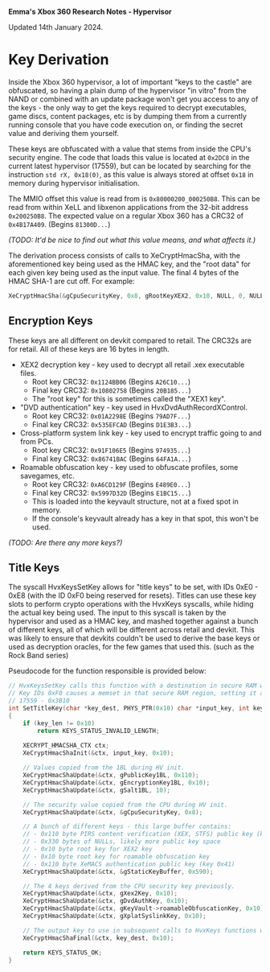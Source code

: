 **Emma's Xbox 360 Research Notes - Hypervisor**

Updated 14th January 2024.

# Key Derivation

Inside the Xbox 360 hypervisor, a lot of important "keys to the castle" are obfuscated,
so having a plain dump of the hypervisor "in vitro" from the NAND or combined with an
update package won't get you access to any of the keys - the only way to get the keys
required to decrypt executables, game discs, content packages, etc is by dumping them
from a currently running console that you have code execution on, or finding the secret
value and deriving them yourself.

These keys are obfuscated with a value that stems from inside the CPU's security engine.
The code that loads this value is located at `0x2DC8` in the current latest hypervisor
(17559), but can be located by searching for the instruction `std rX, 0x18(0)`, as this
value is always stored at offset `0x18` in memory during hypervisor initialisation.

The MMIO offset this value is read from is `0x80000200_000250B8`. This can be read from
within XeLL and libxenon applications from the 32-bit address `0x200250B8`. The expected
value on a regular Xbox 360 has a CRC32 of `0x4B17A409`. (Begins `81300D...`)

*(TODO: It'd be nice to find out what this value means, and what affects it.)*

The derivation process consists of calls to XeCryptHmacSha, with the aforementioned key 
being used as the HMAC key, and the "root data" for each given key being used as the input
value. The final 4 bytes of the HMAC SHA-1 are cut off. For example:

```c
XeCryptHmacSha(&gCpuSecurityKey, 0x8, gRootKeyXEX2, 0x10, NULL, 0, NULL, 0, gActualKeyXEX2, 0x10);
```

## Encryption Keys

These keys are all different on devkit compared to retail. The CRC32s are for retail.
All of these keys are 16 bytes in length.

* XEX2 decryption key - key used to decrypt all retail .xex executable files.
  * Root key CRC32: `0x1124BB06` (Begins `A26C10...`)
  * Final key CRC32: `0x10802758` (Begins `20B185...`)
  * The "root key" for this is sometimes called the "XEX1 key".
* "DVD authentication" key - key used in HvxDvdAuthRecordXControl.
  * Root key CRC32: `0x01A2298E` (Begins `79AD7F...`)
  * Final key CRC32: `0x535EFCAD` (Begins `D1E3B3...`)
* Cross-platform system link key - key used to encrypt traffic going to and from PCs.
  * Root key CRC32: `0x91F106E5` (Begins `974935...`)
  * Final key CRC32: `0x86741BAC` (Begins `64FA1A...`)
* Roamable obfuscation key - key used to obfuscate profiles, some savegames, etc.
  * Root key CRC32: `0xA6CD129F` (Begins `E489E0...`)
  * Final key CRC32: `0x5997D32D` (Begins `E1BC15...`)
  * This is loaded into the keyvault structure, not at a fixed spot in memory.
  * If the console's keyvault already has a key in that spot, this won't be used.

*(TODO: Are there any more keys?)*

## Title Keys

The syscall HvxKeysSetKey allows for "title keys" to be set, with IDs 0xE0 - 0xE8 (with
the ID 0xF0 being reserved for resets). Titles can use these key slots to perform crypto
operations with the HvxKeys syscalls, while hiding the actual key being used. The input
to this syscall is taken by the hypervisor and used as a HMAC key, and mashed together
against a bunch of different keys, all of which will be different across retail and devkit.
This was likely to ensure that devkits couldn't be used to derive the base keys or used
as decryption oracles, for the few games that used this. (such as the Rock Band series)

Pseudocode for the function responsible is provided below:

```c
// HvxKeysSetKey calls this function with a destination in secure RAM with key IDs 0xE0-0xE8
// Key IDs 0xF0 causes a memset in that secure RAM region, setting it all to zeroes.
// 17559 - 0x3B10
int SetTitleKey(char *key_dest, PHYS_PTR(0x10) char *input_key, int key_len)
{
    if (key_len != 0x10)
        return KEYS_STATUS_INVALID_LENGTH;
    
    XECRYPT_HMACSHA_CTX ctx;
    XeCryptHmacShaInit(&ctx, input_key, 0x10);

    // Values copied from the 1BL during HV init.
    XeCryptHmacShaUpdate(&ctx, gPublicKey1BL, 0x110);
    XeCryptHmacShaUpdate(&ctx, gEncryptionKey1BL, 0x10);
    XeCryptHmacShaUpdate(&ctx, gSalt1BL, 10);

    // The security value copied from the CPU during HV init.
    XeCryptHmacShaUpdate(&ctx, &gCpuSecurityKey, 0x8);

    // A bunch of different keys - this large buffer contains:
    // - 0x110 byte PIRS content verification (XEX, STFS) public key (key 0x39)
    // - 0x330 bytes of NULLs, likely more public key space
    // - 0x10 byte root key for XEX2 key
    // - 0x10 byte root key for roamable obfuscation key
    // - 0x110 byte XeMACS authentication public key (key 0x41)
    XeCryptHmacShaUpdate(&ctx, &gStaticKeyBuffer, 0x590);

    // The 4 keys derived from the CPU security key previously.
    XeCryptHmacShaUpdate(&ctx, gXex2Key, 0x10);
    XeCryptHmacShaUpdate(&ctx, gDvdAuthKey, 0x10);
    XeCryptHmacShaUpdate(&ctx, gKeyVault->roamableObfuscationKey, 0x10);
    XeCryptHmacShaUpdate(&ctx, gXplatSyslinkKey, 0x10);

    // The output key to use in subsequent calls to HvxKeys functions with this key ID.
    XeCryptHmacShaFinal(&ctx, key_dest, 0x10);

    return KEYS_STATUS_OK;
}
```
